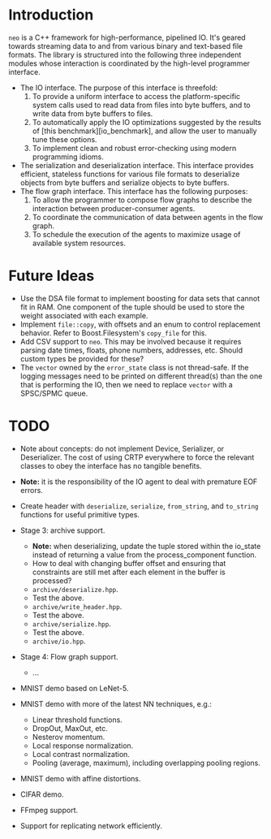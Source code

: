 <!--
  ** File Name: README.md
  ** Author:    Aditya Ramesh
  ** Date:      06/30/2014
  ** Contact:   _@adityaramesh.com
-->

# Introduction

`neo` is a C++ framework for high-performance, pipelined IO. It's geared towards
streaming data to and from various binary and text-based file formats. The
library is structured into the following three independent modules whose
interaction is coordinated by the high-level programmer interface.

  - The IO interface. The purpose of this interface is threefold:
    1. To provide a uniform interface to access the platform-specific system
    calls used to read data from files into byte buffers, and to write data from
    byte buffers to files.
    2. To automatically apply the IO optimizations suggested by the results of
    [this benchmark][io_benchmark], and allow the user to manually tune these
    options.
    3. To implement clean and robust error-checking using modern programming
    idioms.
  - The serialization and deserialization interface. This interface provides
  efficient, stateless functions for various file formats to deserialize objects
  from byte buffers and serialize objects to byte buffers.
  - The flow graph interface. This interface has the following purposes:
    1. To allow the programmer to compose flow graphs to describe the
    interaction between producer-consumer agents.
    2. To coordinate the communication of data between agents in the flow graph.
    3. To schedule the execution of the agents to maximize usage of available
    system resources.

# Future Ideas

- Use the DSA file format to implement boosting for data sets that cannot fit in
RAM. One component of the tuple should be used to store the weight associated
with each example.
- Implement `file::copy`, with offsets and an enum to control replacement
behavior. Refer to Boost.Filesystem's `copy_file` for this.
- Add CSV support to `neo`. This may be involved because it requires parsing
date times, floats, phone numbers, addresses, etc. Should custom types be
provided for these?
- The `vector` owned by the `error_state` class is not thread-safe. If the
logging messages need to be printed on different thread(s) than the one that is
performing the IO, then we need to replace `vector` with a SPSC/SPMC queue.

# TODO

- Note about concepts: do not implement Device, Serializer, or Deserializer. The
cost of using CRTP everywhere to force the relevant classes to obey the
interface has no tangible benefits.

- **Note:** it is the responsibility of the IO agent to deal with premature EOF
errors.

- Create header with `deserialize`, `serialize`, `from_string`, and `to_string`
functions for useful primitive types.

- Stage 3: archive support.
    - **Note:** when deserializing, update the tuple stored within the io_state
    instead of returning a value from the process_component function.
    - How to deal with changing buffer offset and ensuring that constraints are
    still met after each element in the buffer is processed?
    - `archive/deserialize.hpp`.
    - Test the above.
    - `archive/write_header.hpp`.
    - Test the above.
    - `archive/serialize.hpp`.
    - Test the above.
    - `archive/io.hpp`.

- Stage 4: Flow graph support.
    - ...

- MNIST demo based on LeNet-5.
- MNIST demo with more of the latest NN techniques, e.g.:
    - Linear threshold functions.
    - DropOut, MaxOut, etc.
    - Nesterov momentum.
    - Local response normalization.
    - Local contrast normalization.
    - Pooling (average, maximum), including overlapping pooling regions.
- MNIST demo with affine distortions.
- CIFAR demo.
- FFmpeg support.
- Support for replicating network efficiently.
